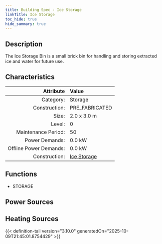 ```yaml
---
title: Building Spec - Ice Storage
linkTitle: Ice Storage
toc_hide: true
hide_summary: true
---
```

<!-- This is generated by the MarsSim HelpGenertor, do not edit. -->

## Description
The Ice Storage Bin is a small brick bin for handling and&#10;storing extracted ice and water for future use.

## Characteristics

| Attribute      | Value |
|--------:|:------|
|Category:|Storage|
|Construction:|PRE_FABRICATED|
|Size:|2.0 x 3.0 m|
|Level:|0|
|Maintenance Period:|50|
|Power Demands:|0.0 kW|
|Offline Power Demands:|0.0 kW|
|Construction:|[Ice Storage](/docs/definitions/construction/ice-storage)|

## Functions
      
- STORAGE


## Power Sources
      

## Heating Sources



{{< definition-tail version="3.10.0" generatedOn="2025-10-09T21:45:01.8754429" >}}

